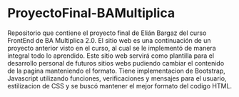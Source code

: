 # ProyectoFinal-BAMultiplica
Repositorio que contiene el proyecto final de Elián Bargaz del curso FrontEnd de BA Multiplica 2.0.
El sitio web es una continuación de un proyecto anterior visto en el curso, al cual se le implementó de manera integral todo lo aprendido.
Este sitio web servirá como plantilla para el desarrollo personal de futuros sitios webs pudiendo cambiar el contenido de la pagina manteniendo el formato. Tiene implementacion de Bootstrap, Javascript utilizando funciones, verificaciones y mensajes para el usuario, estilizacion de CSS y se buscó mantener el mejor formato del codigo HTML.
